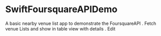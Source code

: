 # SwiftFoursquareAPIDemo
A basic nearby venue list app to demonstrate the FoursquareAPI . Fetch venue Lists and show in table view with details . Edit
